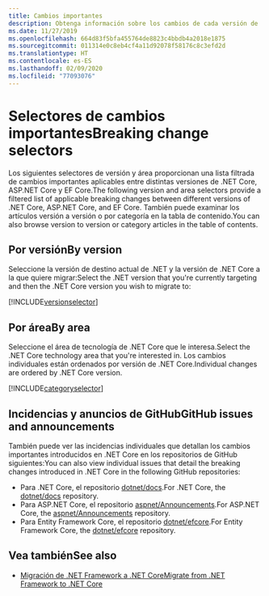 ```yaml
---
title: Cambios importantes
description: Obtenga información sobre los cambios de cada versión de .NET Core.
ms.date: 11/27/2019
ms.openlocfilehash: 664d83f5bfa455764de8823c4bbdb4a2018e1875
ms.sourcegitcommit: 011314e0c8eb4cf4a11d92078f58176c8c3efd2d
ms.translationtype: HT
ms.contentlocale: es-ES
ms.lasthandoff: 02/09/2020
ms.locfileid: "77093076"
---
```

# <a name="breaking-change-selectors"></a><span data-ttu-id="6baa0-103">Selectores de cambios importantes</span><span class="sxs-lookup"><span data-stu-id="6baa0-103">Breaking change selectors</span></span>

<span data-ttu-id="6baa0-104">Los siguientes selectores de versión y área proporcionan una lista filtrada de cambios importantes aplicables entre distintas versiones de .NET Core, ASP.NET Core y EF Core.</span><span class="sxs-lookup"><span data-stu-id="6baa0-104">The following version and area selectors provide a filtered list of applicable breaking changes between different versions of .NET Core, ASP.NET Core, and EF Core.</span></span> <span data-ttu-id="6baa0-105">También puede examinar los artículos versión a versión o por categoría en la tabla de contenido.</span><span class="sxs-lookup"><span data-stu-id="6baa0-105">You can also browse version to version or category articles in the table of contents.</span></span>

## <a name="by-version"></a><span data-ttu-id="6baa0-106">Por versión</span><span class="sxs-lookup"><span data-stu-id="6baa0-106">By version</span></span>

<span data-ttu-id="6baa0-107">Seleccione la versión de destino actual de .NET y la versión de .NET Core a la que quiere migrar:</span><span class="sxs-lookup"><span data-stu-id="6baa0-107">Select the .NET version that you're currently targeting and then the .NET Core version you wish to migrate to:</span></span>

[!INCLUDE[versionselector](~/includes/core-changes/versionselector.md)]

## <a name="by-area"></a><span data-ttu-id="6baa0-108">Por área</span><span class="sxs-lookup"><span data-stu-id="6baa0-108">By area</span></span>

<span data-ttu-id="6baa0-109">Seleccione el área de tecnología de .NET Core que le interesa.</span><span class="sxs-lookup"><span data-stu-id="6baa0-109">Select the .NET Core technology area that you're interested in.</span></span> <span data-ttu-id="6baa0-110">Los cambios individuales están ordenados por versión de .NET Core.</span><span class="sxs-lookup"><span data-stu-id="6baa0-110">Individual changes are ordered by .NET Core version.</span></span>

[!INCLUDE[categoryselector](~/includes/core-changes/categoryselector.md)]

## <a name="github-issues-and-announcements"></a><span data-ttu-id="6baa0-111">Incidencias y anuncios de GitHub</span><span class="sxs-lookup"><span data-stu-id="6baa0-111">GitHub issues and announcements</span></span>

<span data-ttu-id="6baa0-112">También puede ver las incidencias individuales que detallan los cambios importantes introducidos en .NET Core en los repositorios de GitHub siguientes:</span><span class="sxs-lookup"><span data-stu-id="6baa0-112">You can also view individual issues that detail the breaking changes introduced in .NET Core in the following GitHub repositories:</span></span>

- <span data-ttu-id="6baa0-113">Para .NET Core, el repositorio [dotnet/docs](https://github.com/dotnet/docs/issues?q=is%3Aissue+label%3Abreaking-change).</span><span class="sxs-lookup"><span data-stu-id="6baa0-113">For .NET Core, the [dotnet/docs](https://github.com/dotnet/docs/issues?q=is%3Aissue+label%3Abreaking-change) repository.</span></span>
- <span data-ttu-id="6baa0-114">Para ASP.NET Core, el repositorio [aspnet/Announcements](https://github.com/aspnet/Announcements/issues?q=is%3Aissue+is%3Aopen+label%3A%22Breaking+change%22+label%3A3.0.0).</span><span class="sxs-lookup"><span data-stu-id="6baa0-114">For ASP.NET Core, the [aspnet/Announcements](https://github.com/aspnet/Announcements/issues?q=is%3Aissue+is%3Aopen+label%3A%22Breaking+change%22+label%3A3.0.0) repository.</span></span>
- <span data-ttu-id="6baa0-115">Para Entity Framework Core, el repositorio [dotnet/efcore](https://github.com/dotnet/efcore/issues?q=is%3Aopen+is%3Aissue+label%3Abreaking-change).</span><span class="sxs-lookup"><span data-stu-id="6baa0-115">For Entity Framework Core, the [dotnet/efcore](https://github.com/dotnet/efcore/issues?q=is%3Aopen+is%3Aissue+label%3Abreaking-change) repository.</span></span>

## <a name="see-also"></a><span data-ttu-id="6baa0-116">Vea también</span><span class="sxs-lookup"><span data-stu-id="6baa0-116">See also</span></span>

- [<span data-ttu-id="6baa0-117">Migración de .NET Framework a .NET Core</span><span class="sxs-lookup"><span data-stu-id="6baa0-117">Migrate from .NET Framework to .NET Core</span></span>](../porting/index.md)

